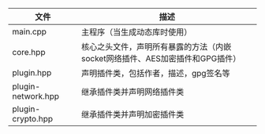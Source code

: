 |文件|描述|
|---|---|
|main.cpp|主程序（当生成动态库时使用）|
|core.hpp|核心之头文件，声明所有暴露的方法（内嵌socket网络插件、AES加密插件和GPG插件）|
|plugin.hpp|声明插件类，包括作者，描述，gpg签名等|
|plugin-network.hpp|继承插件类并声明网络插件类|
|plugin-crypto.hpp|继承插件类并声明加密插件类|
